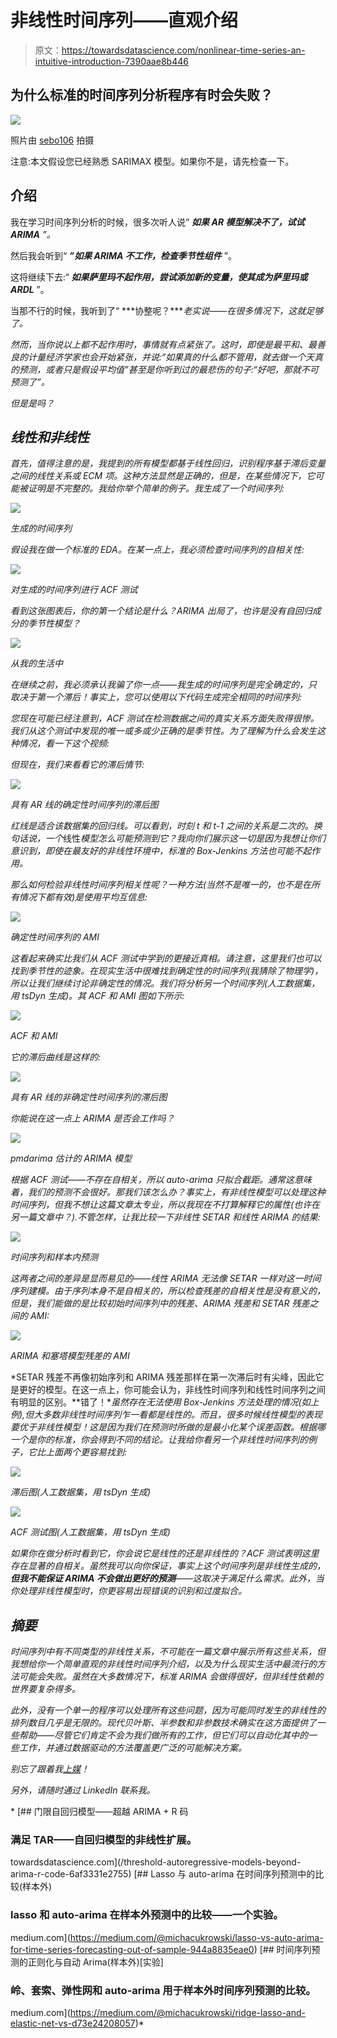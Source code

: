 # 非线性时间序列——直观介绍

> 原文：<https://towardsdatascience.com/nonlinear-time-series-an-intuitive-introduction-7390aae8b446>

## 为什么标准的时间序列分析程序有时会失败？

![](img/f501192e8dcd9b0189bb58ff56a9895b.png)

照片由 [sebo106](https://pixabay.com/pl/photos/zabytek-czechy-czech-praga-rathaus-92861/) 拍摄

注意:本文假设您已经熟悉 SARIMAX 模型。如果你不是，请先检查一下。

## 介绍

我在学习时间序列分析的时候，很多次听人说“ ***如果 AR 模型解决不了，试试 ARIMA*** *”。*

然后我会听到“ ***”如果 ARIMA 不工作，检查季节性组件*** ”。

这将继续下去:“ ***如果萨里玛不起作用，尝试添加新的变量，使其成为萨里玛或 ARDL*** ”。

当那不行的时候，我听到了“ ***协整呢？****老实说——在很多情况下，这就足够了。*

*然而，当你说以上都不起作用时，事情就有点紧张了。这时，即使是最平和、最善良的计量经济学家也会开始紧张，并说:“*如果真的什么都不管用，就去做一个天真的预测，或者只是假设平均值*”甚至是你听到过的最悲伤的句子:“*好吧，那就不可预测了*”。*

*但是是吗？*

## ***线性和非线性***

*首先，值得注意的是，我提到的所有模型都基于线性回归，识别程序基于滞后变量之间的线性关系或 ECM 项。这种方法显然是正确的，但是，在某些情况下，它可能被证明是不完整的。我给你举个简单的例子。我生成了一个时间序列:*

*![](img/4d677608828533d753b63ebc1e59f4f7.png)*

*生成的时间序列*

*假设我在做一个标准的 EDA。在某一点上，我必须检查时间序列的自相关性:*

*![](img/cd39ba7c5483e923fe5b05c05f9ea26a.png)*

*对生成的时间序列进行 ACF 测试*

*看到这张图表后，你的第一个结论是什么？ARIMA 出局了，也许是没有自回归成分的季节性模型？*

*![](img/a5f065969b44087930342202ef9e4e87.png)*

*从我的生活中*

*在继续之前，我必须承认我骗了你一点——我生成的时间序列是完全确定的，只取决于第一个滞后！事实上，您可以使用以下代码生成完全相同的时间序列:*

*您现在可能已经注意到，ACF 测试在检测数据之间的真实关系方面失败得很惨。我们从这个测试中发现的唯一或多或少正确的是季节性。为了理解为什么会发生这种情况，看一下这个视频:*

*但现在，我们来看看它的滞后情节:*

*![](img/4bcf84990fe9dca142b41c50c61684fe.png)*

*具有 AR 线的确定性时间序列的滞后图*

*红线是适合该数据集的回归线。可以看到，时刻 *t* 和 *t-1* 之间的关系是二次的。换句话说，一个*线性*模型怎么可能预测到它？我向你们展示这一切是因为我想让你们意识到，即使在最友好的非线性环境中，标准的 Box-Jenkins 方法也可能不起作用。*

*那么如何检验非线性时间序列相关性呢？一种方法(当然不是唯一的，也不是在所有情况下都有效)是使用平均互信息:*

*![](img/3b9ae298c287f804da03ad04189e1010.png)*

*确定性时间序列的 AMI*

*这看起来确实比我们从 ACF 测试中学到的更接近真相。请注意，这里我们也可以找到季节性的迹象。在现实生活中很难找到确定性的时间序列(我猜除了物理学)，所以让我们继续讨论非确定性的情况。我们将分析另一个时间序列(人工数据集，用 *tsDyn* 生成)。其 ACF 和 AMI 图如下所示:*

*![](img/25dcfeef44abbdaca66cc436ddf20d3f.png)*

*ACF 和 AMI*

*它的滞后曲线是这样的:*

*![](img/0f3971e7e5ce3cb0043a540a3f33b53b.png)*

*具有 AR 线的非确定性时间序列的滞后图*

*你能说在这一点上 ARIMA 是否会工作吗？*

*![](img/fdc1e3530ccc8a82fe144e34665beda1.png)*

*pmdarima 估计的 ARIMA 模型*

*根据 ACF 测试——不存在自相关，所以 auto-arima 只拟合截距。通常这意味着，我们的预测不会很好。那我们该怎么办？事实上，有非线性模型可以处理这种时间序列，但我不想让这篇文章太专业，所以我现在不打算解释它的属性(也许在另一篇文章中？).不管怎样，让我比较一下非线性 SETAR 和线性 ARIMA 的结果:*

*![](img/a042bd7131cf6a58d6d8f5904d746a02.png)*

*时间序列和样本内预测*

*这两者之间的差异是显而易见的——线性 ARIMA 无法像 SETAR 一样对这一时间序列建模。由于序列本身不是自相关的，所以检查残差的自相关性是没有意义的，但是，我们能做的是比较初始时间序列中的残差、ARIMA 残差和 SETAR 残差之间的 AMI:*

*![](img/083a8d3f71f0972d63a46ddcf7dfeeae.png)*

*ARIMA 和塞塔模型残差的 AMI*

*SETAR 残差不再像初始序列和 ARIMA 残差那样在第一次滞后时有尖峰，因此它是更好的模型。在这一点上，你可能会认为，非线性时间序列和线性时间序列之间有明显的区别。**错了！**虽然存在无法使用 Box-Jenkins 方法处理的情况(如上例),但大多数非线性时间序列乍一看都是线性的。而且，很多时候线性模型的表现要优于非线性模型！这是因为我们在预测时所做的是最小化某个误差函数。根据哪一个是你的标准，你会得到不同的结论。让我给你看另一个非线性时间序列的例子，它比上面两个更容易找到:*

*![](img/a8a54b95031df8ba6534b06a57ac47fa.png)*

*滞后图(人工数据集，用 *tsDyn* 生成)*

*![](img/5bea99ebf8bcf4b24d0fe26b2a628680.png)*

*ACF 测试图(人工数据集，用 *tsDyn* 生成)*

*如果你在做分析时看到它，你会说它是线性的还是非线性的？ACF 测试表明这里存在显著的自相关。虽然我可以向你保证，事实上这个时间序列是非线性生成的，**但我不能保证 ARIMA 不会做出更好的预测**——这取决于满足什么需求。此外，当你处理非线性模型时，你更容易出现错误的识别和过度拟合。*

## *摘要*

*时间序列中有不同类型的非线性关系，不可能在一篇文章中展示所有这些关系，但我想给你一个简单直观的非线性时间序列介绍，以及为什么现实生活中最流行的方法可能会失败。虽然在大多数情况下，标准 ARIMA 会做得很好，但非线性依赖的世界要复杂得多。*

*此外，没有一个单一的程序可以处理所有这些问题，因为可能同时发生的非线性的排列数目几乎是无限的。现代贝叶斯、半参数和非参数技术确实在这方面提供了一些帮助——尽管它们肯定不会为我们做所有的工作，但它们可以自动化其中的一些工作，并通过数据驱动的方法覆盖更广泛的可能解决方案。*

*别忘了跟着我[上媒](https://medium.com/@michacukrowski)！*

*另外，请随时通过 LinkedIn 联系我。*

*[](/threshold-autoregressive-models-beyond-arima-r-code-6af3331e2755) [## 门限自回归模型——超越 ARIMA + R 码

### 满足 TAR——自回归模型的非线性扩展。

towardsdatascience.com](/threshold-autoregressive-models-beyond-arima-r-code-6af3331e2755) [](https://medium.com/@michacukrowski/lasso-vs-auto-arima-for-time-series-forecasting-out-of-sample-944a8835eae0) [## Lasso 与 auto-arima 在时间序列预测中的比较(样本外)

### lasso 和 auto-arima 在样本外预测中的比较——一个实验。

medium.com](https://medium.com/@michacukrowski/lasso-vs-auto-arima-for-time-series-forecasting-out-of-sample-944a8835eae0) [](https://medium.com/@michacukrowski/ridge-lasso-and-elastic-net-vs-d73e24208057) [## 时间序列预测的正则化与自动 Arima(样本外)[实验]

### 岭、套索、弹性网和 auto-arima 用于样本外时间序列预测的比较。

medium.com](https://medium.com/@michacukrowski/ridge-lasso-and-elastic-net-vs-d73e24208057)*